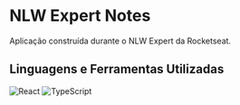 # NLW Expert Notes

Aplicação construída durante o NLW Expert da Rocketseat.

## Linguagens e Ferramentas Utilizadas

![React](https://img.shields.io/badge/React-20232A?style=for-the-badge&logo=react&logoColor=61DAFB)
![TypeScript](https://img.shields.io/badge/TypeScript-007ACC?style=for-the-badge&logo=typescript&logoColor=white)